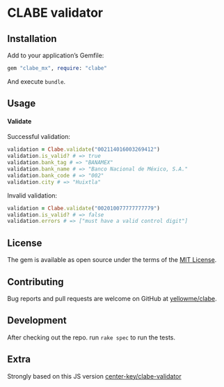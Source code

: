 # CLABE validator

## Installation

Add to your application’s Gemfile:

```rb
gem "clabe_mx", require: "clabe"
```

And execute `bundle`.

## Usage

#### Validate

Successful validation:

```ruby
validation = Clabe.validate("002114016003269412")
validation.is_valid? # => true
validation.bank_tag # => "BANAMEX"
validation.bank_name # => "Banco Nacional de México, S.A."
validation.bank_code # => "002"
validation.city # => "Huixtla"
```

Invalid validation:

```ruby
validation = Clabe.validate("002010077777777779")
validation.is_valid? # => false
validation.errors # => ["must have a valid control digit"]
```

## License

The gem is available as open source under the terms of the [MIT License](https://opensource.org/licenses/MIT).

## Contributing

Bug reports and pull requests are welcome on GitHub at [yellowme/clabe](https://github.com/yellowme/clabe).

## Development

After checking out the repo. run `rake spec` to run the tests.

## Extra

Strongly based on this JS version [center-key/clabe-validator](https://github.com/center-key/clabe-validator)

